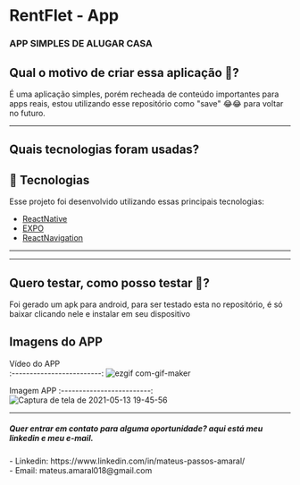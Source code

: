 # <h1> RentFlet - App   </h1> 

<h3>APP SIMPLES DE ALUGAR CASA</h3>

<h2>Qual o motivo de criar essa aplicação 🤔? </h2>
<p>
É uma aplicação simples, porém recheada de conteúdo importantes para apps reais,
estou utilizando esse repositório como "save" 😂😂 para voltar no futuro.
</p>

<hr/>

<h2>Quais tecnologias foram usadas?</h2>

## 🚀 Tecnologias

Esse projeto foi desenvolvido utilizando essas principais tecnologias:

- [ReactNative](https://reactnative.dev/)
- [EXPO](https://expo.io/)
- [ReactNavigation](https://reactnavigation.org/)

<hr/>


<hr/>

<h2>Quero testar, como posso testar 🤔?</h2>

<p>Foi gerado um apk para android, para ser testado esta no repositório, é só baixar clicando nele e instalar em seu dispositivo</p>



## Imagens do APP

Vídeo do APP     
:-------------------------:
![ezgif com-gif-maker](https://user-images.githubusercontent.com/37390930/118196656-c1033500-b423-11eb-8ac5-6ce6d569073c.gif)


Imagem APP
:-------------------------:
![Captura de tela de 2021-05-13 19-45-56](https://user-images.githubusercontent.com/37390930/118196718-df693080-b423-11eb-91aa-a4dcc6b9fd8c.png)




<hr/>


<h5> Quer entrar em contato para alguma oportunidade? aqui está meu linkedin e meu e-mail.</h5>
- Linkedin: https://www.linkedin.com/in/mateus-passos-amaral/ <br/>
- Email:  mateus.amaral018@gmail.com
